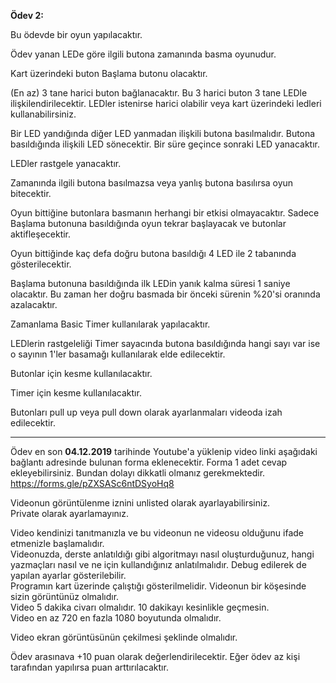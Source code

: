 **Ödev 2:**

Bu ödevde bir oyun yapılacaktır.

Ödev yanan LEDe göre ilgili butona zamanında basma oyunudur. 

Kart üzerindeki buton Başlama butonu olacaktır.

(En az) 3 tane harici buton bağlanacaktır. Bu 3 harici buton 3 tane LEDle ilişkilendirilecektir. LEDler istenirse harici olabilir veya kart üzerindeki ledleri kullanabilirsiniz.

Bir LED yandığında diğer LED yanmadan  ilişkili butona basılmalıdır. Butona basıldığında ilişkili LED sönecektir. Bir süre geçince sonraki LED yanacaktır.

LEDler rastgele yanacaktır.

Zamanında  ilgili butona basılmazsa   veya yanlış butona basılırsa oyun bitecektir.

Oyun bittiğine butonlara basmanın herhangi bir etkisi olmayacaktır. Sadece Başlama butonuna basıldığında oyun tekrar başlayacak ve butonlar aktifleşecektir.

Oyun bittiğinde kaç defa doğru butona basıldığı 4 LED ile 2 tabanında gösterilecektir. 

Başlama butonuna basıldığında ilk LEDin yanık kalma süresi 1 saniye  olacaktır. Bu zaman her doğru basmada bir önceki sürenin %20'si oranında azalacaktır. 

Zamanlama Basic Timer kullanılarak yapılacaktır.

LEDlerin rastgeleliği   Timer sayacında butona basıldığında hangi sayı var ise o sayının 1'ler basamağı kullanılarak elde edilecektir.

Butonlar için kesme kullanılacaktır.

Timer için kesme kullanılacaktır.

Butonları pull up veya pull down olarak ayarlanmaları videoda izah edilecektir.




---

Ödev  en son **04.12.2019** tarihinde Youtube'a yüklenip video linki aşağıdaki bağlantı adresinde bulunan forma eklenecektir.
Forma 1 adet cevap ekleyebilirsiniz. Bundan dolayı dikkatli olmanız gerekmektedir.
https://forms.gle/pZXSASc6ntDSyoHq8

Videonun görüntülenme iznini unlisted olarak ayarlayabilirsiniz.   
Private olarak ayarlamayınız.

Video kendinizi tanıtmanızla ve bu videonun ne videosu olduğunu ifade etmenizle başlamalıdır.   
Videonuzda, derste anlatıldığı gibi algoritmayı nasıl oluşturduğunuz, hangi yazmaçları nasıl ve ne için kullandığınız anlatılmalıdır. Debug edilerek de yapılan ayarlar gösterilebilir.    
Programın kart üzerinde çalıştığı gösterilmelidir. Videonun bir köşesinde sizin görüntünüz olmalıdır.    
Video 5 dakika civarı olmalıdır. 10 dakikayı kesinlikle geçmesin.    
Video en az 720 en fazla 1080 boyutunda olmalıdır.

Video ekran görüntüsünün çekilmesi şeklinde olmalıdır.

Ödev arasınava +10 puan olarak değerlendirilecektir. Eğer ödev az kişi tarafından yapılırsa puan arttırılacaktır. 





